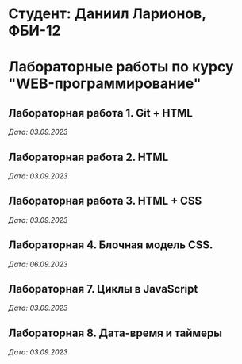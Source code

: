 # Студент: Даниил Ларионов, ФБИ-12

# Лабораторные работы по курсу "WEB-программирование"

## Лабораторная работа 1. Git + HTML

*Дата: 03.09.2023*

## Лабораторная работа 2. HTML

*Дата: 03.09.2023*

## Лабораторная работа 3. HTML + CSS

*Дата: 03.09.2023*

## Лабораторная 4. Блочная модель CSS.

*Дата: 06.09.2023*

## Лабораторная 7.  Циклы в JavaScript

*Дата: 03.09.2023*

## Лабораторная 8.  Дата-время и таймеры

*Дата: 03.09.2023*
